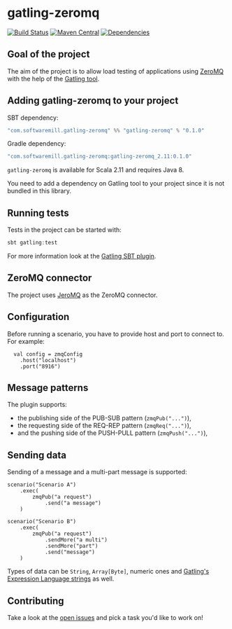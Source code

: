# gatling-zeromq

[![Build Status](https://travis-ci.org/softwaremill/gatling-zeromq.svg?branch=master)](https://travis-ci.org/softwaremill/gatling-zeromq)
[![Maven Central](https://maven-badges.herokuapp.com/maven-central/com.softwaremill.gatling-zeromq/gatling-zeromq_2.11/badge.svg)](https://maven-badges.herokuapp.com/maven-central/com.softwaremill.gatling-zeromq/gatling-zeromq_2.11)
[![Dependencies](https://app.updateimpact.com/badge/636824687711752192/gatling-zeromq.svg?config=compile)](https://app.updateimpact.com/latest/636824687711752192/gatling-zeromq)

## Goal of the project

The aim of the project is to allow load testing of applications using [ZeroMQ](http://zeromq.org) with the help of the [Gatling tool](http://gatling.io).

## Adding gatling-zeromq to your project

SBT dependency:

```scala
"com.softwaremill.gatling-zeromq" %% "gatling-zeromq" % "0.1.0"
```

Gradle dependency:
```groovy
"com.softwaremill.gatling-zeromq:gatling-zeromq_2.11:0.1.0"
```

`gatling-zeromq` is available for Scala 2.11 and requires Java 8.

You need to add a dependency on Gatling tool to your project since it is not bundled in this library.

## Running tests

Tests in the project can be started with:
```scala
sbt gatling:test
```

For more information look at the [Gatling SBT plugin](http://gatling.io/docs/current/extensions/sbt_plugin/).

## ZeroMQ connector

The project uses [JeroMQ](https://github.com/zeromq/jeromq) as the ZeroMQ connector.

## Configuration

Before running a scenario, you have to provide host and port to connect to. For example:
```
  val config = zmqConfig
    .host("localhost")
    .port("8916")
```

## Message patterns

The plugin supports:
* the publishing side of the PUB-SUB pattern (`zmqPub("...")`),
* the requesting side of the REQ-REP pattern (`zmqReq("...")`),
* and the pushing side of the PUSH-PULL pattern (`zmqPush("...")`),

## Sending data

Sending of a message and a multi-part message is supported:
```
scenario("Scenario A")
    .exec(
        zmqPub("a request")
            .send("a message")
    )

scenario("Scenario B")
    .exec(
        zmqPub("a request")
            .sendMore("a multi")
            .sendMore("part")
            .send("message")
    )
```

Types of data can be `String`, `Array[Byte]`, numeric ones and [Gatling's Expression Language strings](http://gatling.io/docs/current/session/expression_el/#el) as well.

## Contributing

Take a look at the [open issues](https://github.com/softwaremill/gatling-zeromq/issues) and pick a task you'd like to work on!

